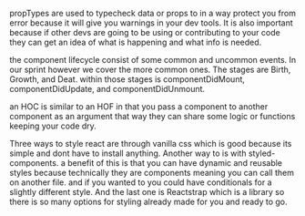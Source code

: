 propTypes are used to typecheck data or props to in a way protect you from error because it will give you warnings in your dev tools. It is also important because if other devs are going to be using or contributing to your code they can get an idea of what is happening and what info is needed.

the component lifecycle consist of some common and uncommon events. In our sprint however we cover the more common ones. The stages are Birth, Growth, and Deat. within those stages is componentDidMount, componentDidUpdate, and componentDidUnmount. 

an HOC is similar to an HOF in that you pass a component to another component as an argument that way they can share some logic or functions keeping your code dry.

Three ways to style react are through vanilla css which is good because its simple and dont have to install anything. Another way to is with styled-components. a benefit of this is that you can have dynamic and reusable styles because technically they are components meaning you can call them on another file. and if you wanted to you could have conditionals for a slightly different style. And the last one is Reactstrap which is a library so there is so many options for styling already made for you and ready to go.
